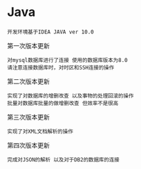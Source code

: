 # Java
````
开发环境基于IDEA JAVA ver 10.0
````
第一次版本更新
````
对mysql数据库进行了连接 使用的数据库版本为8.0 
请注意连接数据库时，对时区和SSH连接的操作
````
第二次版本更新
````
实现了对数据库的增删改查 以及事物的处理回滚的操作
批量对数据库批量的做增删改查 但效率不是很高
````
第三次版本更新
````
实现了对XML文档解析的操作
````
第四次版本更新
````
完成对JSON的解析 以及对于DB2的数据库的连接
````